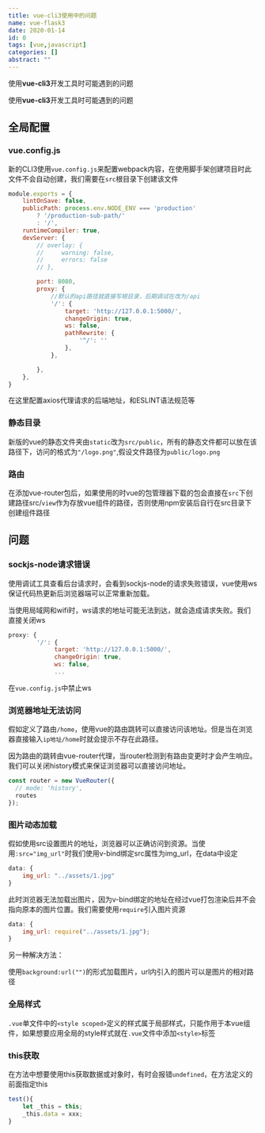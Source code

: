 ```yaml
---
title: vue-cli3使用中的问题
name: vue-flask3
date: 2020-01-14
id: 0
tags: [vue,javascript]
categories: []
abstract: ""
---
```



使用**vue-cli3**开发工具时可能遇到的问题


<!--more-->


使用**vue-cli3**开发工具时可能遇到的问题

<!--more-->

## 全局配置

### vue.config.js

新的CLI3使用`vue.config.js`来配置webpack内容，在使用脚手架创建项目时此文件不会自动创建，我们需要在`src`根目录下创建该文件

```javascript
module.exports = {
    lintOnSave: false,
    publicPath: process.env.NODE_ENV === 'production'
        ? '/production-sub-path/'
        : '/',
    runtimeCompiler: true,
    devServer: {
        // overlay: {
        //     warning: false,
        //     errors: false
        // },

        port: 8080,
        proxy: {
            //默认的api路径就直接写根目录，后期调试在改为/api
            '/': {
                target: 'http://127.0.0.1:5000/',
                changeOrigin: true,
                ws: false,
                pathRewrite: {
                    '^/': ''
                },
            },

        },
    },
}
```

在这里配置axios代理请求的后端地址，和ESLINT语法规范等

### 静态目录

新版的vue的静态文件夹由`static`改为`src/public`，所有的静态文件都可以放在该路径下，访问的格式为`"/logo.png"`,假设文件路径为`public/logo.png`

### 路由

在添加vue-router包后，如果使用的时vue的包管理器下载的包会直接在`src`下创建路径src/`view`作为存放vue组件的路径，否则使用npm安装后自行在src目录下创建组件路径

## 问题

### sockjs-node请求错误

使用调试工具查看后台请求时，会看到sockjs-node的请求失败错误，vue使用ws保证代码热更新后浏览器端可以正常重新加载。

当使用局域网和wifi时，ws请求的地址可能无法到达，就会造成请求失败。我们直接关闭ws

```javascript
proxy: {
        '/': {
             target: 'http://127.0.0.1:5000/',
             changeOrigin: true,
             ws: false,
             ...
```

在`vue.config.js`中禁止ws

### 浏览器地址无法访问

假如定义了路由`/home`，使用vue的路由跳转可以直接访问该地址。但是当在浏览器直接输入`ip地址/home`时就会提示不存在此路径。

因为路由的跳转由vue-router代理，当router检测到有路由变更时才会产生响应。我们可以关闭history模式来保证浏览器可以直接访问地址。

```javascript
const router = new VueRouter({
  // mode: 'history',
  routes
});
```

### 图片动态加载

假如使用src设置图片的地址，浏览器可以正确访问到资源。当使用`:src="img_url"`时我们使用v-bind绑定src属性为img_url，在data中设定

```javascript
data: {
    img_url: "../assets/1.jpg"
}
```

此时浏览器无法加载出图片，因为v-bind绑定的地址在经过vue打包渲染后并不会指向原本的图片位置。我们需要使用`require`引入图片资源

```javascript
data: {
    img_url: require("../assets/1.jpg");
}
```

另一种解决方法：

使用`background:url("")`的形式加载图片，url内引入的图片可以是图片的相对路径

### 全局样式

`.vue`单文件中的`<style scoped>`定义的样式属于局部样式，只能作用于本vue组件，如果想要应用全局的style样式就在`.vue`文件中添加`<style>`标签

### this获取

在方法中想要使用this获取数据或对象时，有时会报错`undefined`，在方法定义的前面指定this

```javascript
test(){
    let _this = this;
    _this.data = xxx;
}
```


